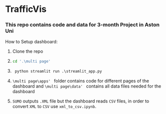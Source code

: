 # TrafficVis

### This repo contains code and data for 3-month Project in Aston Uni

How to Setup dashboard:

1) Clone the repo
2) ```sh
   cd '.\multi page'
   ```
3) ```py
    python streamlit run .\streamlit_app.py
   ```
4)
     `\multi page\apps' ` folder contains code for different pages of the dashboard and  `\multi page\data' ` contains all data files needed for the dashboard

5) `SUMO` outputs `.XML` file but the dashboard reads `CSV` files, in order to convert `XML` to `CSV` use `xml_to_csv.ipynb`.
  

